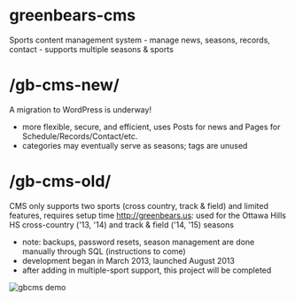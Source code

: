 # greenbears-cms
Sports content management system - manage news, seasons, records, contact - supports multiple seasons &amp; sports

# /gb-cms-new/
A migration to WordPress is underway!
- more flexible, secure, and efficient, uses Posts for news and Pages for Schedule/Records/Contact/etc. 
- categories may eventually serve as seasons; tags are unused

# /gb-cms-old/
CMS only supports two sports (cross country, track & field) and limited features, requires setup time
http://greenbears.us: used for the Ottawa Hills HS cross-country ('13, '14) and track & field ('14, '15) seasons
- note: backups, password resets, season management are done manually through SQL (instructions to come)
- development began in March 2013, launched August 2013
- after adding in multiple-sport support, this project will be completed
 
![gbcms demo](http://wustep.us/img/portfolio/gbcms.png "gbcms demo")
